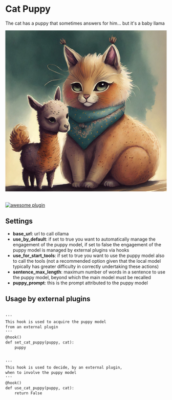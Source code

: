
# Cat Puppy
The cat has a puppy that sometimes answers for him... but it's a baby llama

<img src="./img/thumb.jpg" width=600>
<br><br>

[![awesome plugin](https://custom-icon-badges.demolab.com/static/v1?label=&message=awesome+plugin&color=383938&style=for-the-badge&logo=cheshire_cat_ai)](https://)  

## Settings

- **base_url**: url to call ollama
- **use_by_default**:  if set to true you want to automatically manage the engagement of the puppy model, if set to false the engagement of the puppy model is managed by external plugins via hooks
- **use_for_start_tools**: if set to true you want to use the puppy model also to call the tools (not a recommended option given that the local model typically has greater difficulty in correctly undertaking these actions)
- **sentence_max_length**: maximum number of words in a sentence to use the puppy model, beyond which the main model must be recalled
- **puppy_prompt**: this is the prompt attributed to the puppy model

## Usage by external plugins 

<pre><code>
'''
This hook is used to acquire the puppy model 
from an external plugin
'''
@hook()
def set_cat_puppy(puppy, cat):
    puppy
</code></pre>

<pre><code>
'''
This hook is used to decide, by an external plugin, 
when to involve the puppy model
'''
@hook()
def use_cat_puppy(puppy, cat):
    return False
</code></pre>